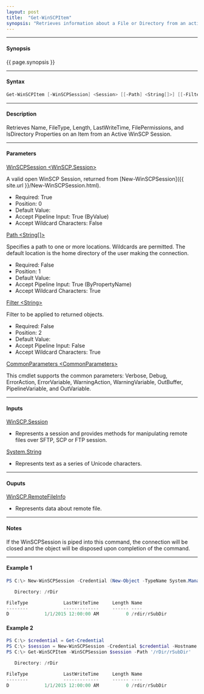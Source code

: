 ```yaml
---
layout: post
title:  "Get-WinSCPItem"
synopsis: "Retrieves information about a File or Directory from an active WinSCP Session."
---
```


---

#### **Synopsis**

{{ page.synopsis }}

---

#### **Syntax**

```powershell
Get-WinSCPItem [-WinSCPSession] <Session> [[-Path] <String[]>] [[-Filter] <String>] [<CommonParameters>]
```

---

#### **Description**

Retrieves Name, FileType, Length, LastWriteTime, FilePermissions, and IsDirectory Properties on an Item from an Active WinSCP Session.

---

#### **Parameters**

[WinSCPSession \<WinSCP.Session\>](http://winscp.net/eng/docs/library_session)

A valid open WinSCP Session, returned from [New-WinSCPSession]({{ site.url }}/New-WinSCPSession.html).

* Required: True
* Position: 0
* Default Value:
* Accept Pipeline Input: True (ByValue)
* Accept Wildcard Characters: False

[Path \<String\[\]\>](http://winscp.net/eng/docs/library_session_getfileinfo)

Specifies a path to one or more locations. Wildcards are permitted. The default location is the home directory of the user making the connection.

* Required: False
* Position: 1
* Default Value:
* Accept Pipeline Input: True (ByPropertyName)
* Accept Wildcard Characters: True

[Filter \<String\>](http://winscp.net/eng/docs/operation_mask)

Filter to be applied to returned objects.

* Required: False
* Position: 2
* Default Value:
* Accept Pipeline Input: False
* Accept Wildcard Characters: True

[CommonParameters \<CommonParameters\>](http://go.microsoft.com/fwlink/?LinkID=113216)

This cmdlet supports the common parameters: Verbose, Debug, ErrorAction, ErrorVariable, WarningAction, WarningVariable, OutBuffer, PipelineVariable, and OutVariable.

---

#### **Inputs**

[WinSCP.Session](http://winscp.net/eng/docs/library_session)

* Represents a session and provides methods for manipulating remote files over SFTP, SCP or FTP session.

[System.String](https://msdn.microsoft.com/en-us/library/system.string(v=vs.110).aspx)

* Represents text as a series of Unicode characters.

---

#### **Ouputs**

[WinSCP.RemoteFileInfo](http://winscp.net/eng/docs/library_remotefileinfo)

* Represents data about remote file.

---

#### **Notes**

If the WinSCPSession is piped into this command, the connection will be closed and the object will be disposed upon completion of the command.

---

#### **Example 1**

```powershell
PS C:\> New-WinSCPSession -Credential (New-Object -TypeName System.Management.Automation.PSCredential -ArgumentList $env:USERNAME, (New-Object -TypeName System.Security.SecureString)) -HostName $env:COMPUTERNAME -Protocol Ftp | Get-WinSCPItem -Path '/rDir/rSubDir'

   Directory: /rDir

FileType             LastWriteTime     Length Name
--------             -------------     ------ ----
D             1/1/2015 12:00:00 AM          0 /rdir/rSubDir
```

#### **Example 2**

```powershell
PS C:\> $credential = Get-Credential
PS C:\> $session = New-WinSCPSession -Credential $credential -Hostname 'myftphost.org' -SshHostKeyFingerprint 'ssh-rsa 1024 xx:xx:xx:xx:xx:xx:xx:xx:xx:xx:xx:xx:xx:xx:xx:xx'
PS C:\> Get-WinSCPItem -WinSCPSession $session -Path '/rDir/rSubDir'

   Directory: /rDir

FileType             LastWriteTime     Length Name
--------             -------------     ------ ----
D             1/1/2015 12:00:00 AM          0 /rdir/rSubDir
```
